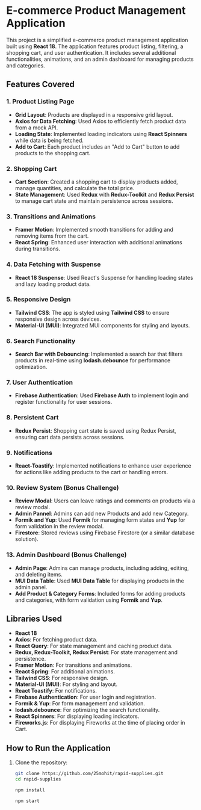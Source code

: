 # E-commerce Product Management Application

This project is a simplified e-commerce product management application built using **React 18**. The application features product listing, filtering, a shopping cart, and user authentication. It includes several additional functionalities, animations, and an admin dashboard for managing products and categories.

## Features Covered

### 1. Product Listing Page
- **Grid Layout**: Products are displayed in a responsive grid layout.
- **Axios for Data Fetching**: Used Axios to efficiently fetch product data from a mock API.
- **Loading State**: Implemented loading indicators using **React Spinners** while data is being fetched.
- **Add to Cart**: Each product includes an "Add to Cart" button to add products to the shopping cart.

### 2. Shopping Cart
- **Cart Section**: Created a shopping cart to display products added, manage quantities, and calculate the total price.
- **State Management**: Used **Redux** with **Redux-Toolkit** and **Redux Persist** to manage cart state and maintain persistence across sessions.

### 3. Transitions and Animations
- **Framer Motion**: Implemented smooth transitions for adding and removing items from the cart.
- **React Spring**: Enhanced user interaction with additional animations during transitions.

### 4. Data Fetching with Suspense
- **React 18 Suspense**: Used React's Suspense for handling loading states and lazy loading product data.

### 5. Responsive Design
- **Tailwind CSS**: The app is styled using **Tailwind CSS** to ensure responsive design across devices.
- **Material-UI (MUI)**: Integrated MUI components for styling and layouts.
  
### 6. Search Functionality
- **Search Bar with Debouncing**: Implemented a search bar that filters products in real-time using **lodash.debounce** for performance optimization.

### 7. User Authentication
- **Firebase Authentication**: Used **Firebase Auth** to implement login and register functionality for user sessions.

### 8. Persistent Cart
- **Redux Persist**: Shopping cart state is saved using Redux Persist, ensuring cart data persists across sessions.

### 9. Notifications
- **React-Toastify**: Implemented notifications to enhance user experience for actions like adding products to the cart or handling errors.

### 10. Review System (Bonus Challenge)
- **Review Modal**: Users can leave ratings and comments on products via a review modal.
- **Admin Pannel**: Admins can add new Products and add new Category.
- **Formik and Yup**: Used **Formik** for managing form states and **Yup** for form validation in the review modal.
- **Firestore**: Stored reviews using Firebase Firestore (or a similar database solution).

### 13. Admin Dashboard (Bonus Challenge)
- **Admin Page**: Admins can manage products, including adding, editing, and deleting items. 
- **MUI Data Table**: Used **MUI Data Table** for displaying products in the admin panel.
- **Add Product & Category Forms**: Included forms for adding products and categories, with form validation using **Formik** and **Yup**.

## Libraries Used

- **React 18**
- **Axios**: For fetching product data.
- **React Query**: For state management and caching product data.
- **Redux, Redux-Toolkit, Redux Persist**: For state management and persistence.
- **Framer Motion**: For transitions and animations.
- **React Spring**: For additional animations.
- **Tailwind CSS**: For responsive design.
- **Material-UI (MUI)**: For styling and layout.
- **React Toastify**: For notifications.
- **Firebase Authentication**: For user login and registration.
- **Formik & Yup**: For form management and validation.
- **lodash.debounce**: For optimizing the search functionality.
- **React Spinners**: For displaying loading indicators.
- **Fireworks.js**: For displaying Fireworks at the time of placing order in Cart.

## How to Run the Application

1. Clone the repository:
   ```bash
   git clone https://github.com/25mohit/rapid-supplies.git
   cd rapid-supplies
   ```
   ```bash
   npm install
   ```
   ```bash
   npm start
   ```
